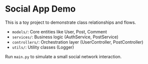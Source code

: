 # Social App Demo

This is a toy project to demonstrate class relationships and flows.

- `models/`: Core entities like User, Post, Comment
- `services/`: Business logic (AuthService, PostService)
- `controllers/`: Orchestration layer (UserController, PostController)
- `utils/`: Utility classes (Logger)

Run `main.py` to simulate a small social network interaction.
